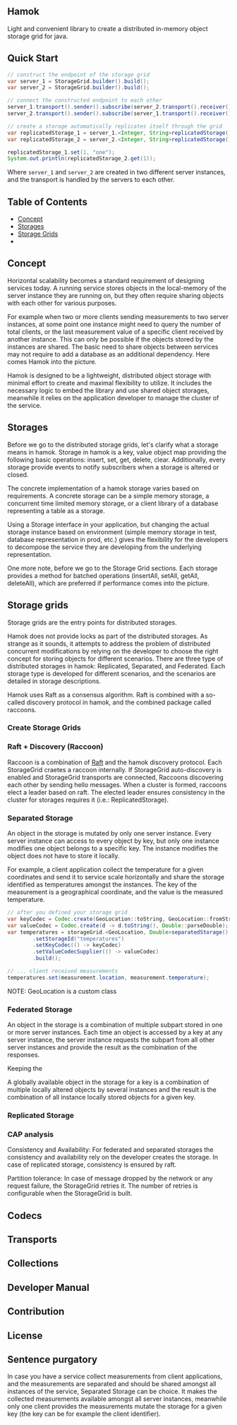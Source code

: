 Hamok
---
Light and convenient library to create a distributed in-memory object storage grid for java.

## Quick Start
```java
// construct the endpoint of the storage grid
var server_1 = StorageGrid.builder().build();
var server_2 = StorageGrid.builder().build();

// connect the constructed endpoint to each other
server_1.transport().sender().subscribe(server_2.transport().receiver())
server_2.transport().sender().subscribe(server_1.transport().receiver())

// create a storage automatically replicates itself through the grid
var replicatedStorage_1 = server_1.<Integer, String>replicatedStorage().setStorageId("my-distributed-storage").build();
var replicatedStorage_2 = server_2.<Integer, String>replicatedStorage().setStorageId("my-distributed-storage").build();

replicatedStorage_1.set(1, "one");
System.out.println(replicatedStorage_2.get(1));
```

Where `server_1` and `server_2` are created in two different server instances, and the transport is handled by the servers to each other.

## Table of Contents
* [Concept](#concept)
* [Storages](#storages)
* [Storage Grids](#storage-grids)
* 

## Concept

Horizontal scalability becomes a standard requirement of designing services today.
A running service stores objects in the local-memory of the server instance
they are running on, but they often require sharing objects with each
other for various purposes.

For example when two or more clients sending measurements to two server instances,
at some point one instance might need to query the number of total clients,
or the last measurement value of a specific client received by another instance.
This can only be possible if the objects stored by the instances are shared.
The basic need to share objects between services may not require to add a
database as an additional dependency. Here comes Hamok into the picture.

Hamok is designed to be a lightweight, distributed object storage with minimal
effort to create and maximal flexibility to utilize. It includes the necessary logic to
embed the library and use shared object storages, meanwhile it relies on
the application developer to manage the cluster of the service.


## Storages

Before we go to the distributed storage grids, let's clarify what a storage means in hamok.
Storage in hamok is a key, value object map providing the following basic operations:
insert, set, get, delete, clear. Additionally, every storage provide events
to notify subscribers when a storage is altered or closed.

The concrete implementation of a hamok storage varies based on requirements.
A concrete storage can be a simple memory storage, a concurrent time limited memory storage,
or a client library of a database representing a table as a storage.

Using a Storage interface in your application, but changing the actual storage
instance based on environment (simple memory storage in test, database representation in prod, etc.)
gives the flexibility for the developers to decompose the service they are developing from the
underlying representation.

One more note, before we go to the Storage Grid sections. Each storage provides a method
for batched operations (insertAll, setAll, getAll, deleteAll), which are preferred if performance
comes into the picture.

## Storage grids

Storage grids are the entry points for distributed storages.

Hamok does not provide locks as part of the distributed storages. As strange as it sounds, 
it attempts to address the problem of distributed concurrent modifications
by relying on the developer to choose the right concept for storing objects for different scenarios.
There are three type of distributed storages in hamok: Replicated, Separated, and Federated.
Each storage type is developed for different scenarios, and the scenarios are detailed in
storage descriptions.

Hamok uses Raft as a consensus algorithm. Raft is combined with a so-called
discovery protocol in hamok, and the combined package called raccoons.

### Create Storage Grids

### Raft + Discovery (Raccoon)

Raccoon is a combination of [Raft](https://raft.github.io/) and the hamok discovery protocol.
Each StorageGrid craetes a raccoon internally. 
If StorageGrid auto-discovery is enabled and StorageGrid transports are connected, 
Raccoons discovering each other by sending hello messages. When a cluster is formed, 
raccoons elect a leader based on raft. The elected leader ensures consistency in the cluster 
for storages requires it (i.e.: ReplicatedStorage).

### Separated Storage

An object in the storage is mutated by only one server instance.
Every server instance can access to every object by key,
but only one instance modifies one object belongs to a specific key.
The instance modifies the object does not have to store it locally.

For example, a client application collect the temperature for a given 
coordinates and send it to service scale horizontally and share 
the storage identified as temperatures amongst the instances.
The key of the measurement is a geographical coordinate, and the value 
is the measured temperature.

```java
// after you defined your storage grid
var keyCodec = Codec.create(GeoLocation::toString, GeoLocation::fromString);
var valueCodec = Codec.create(d -> d.toString(), Double::parseDouble);
var temperatures = storageGrid.<GeoLocation, Double>separatedStorage()
        .setStorageId("temperatures")
        .setKeyCodec(() -> keyCodec)
        .setValueCodecSupplier(() -> valueCodec)
        .build();

// ... client received measurements
temperatures.set(measurement.location, measurement.temperature);
```

NOTE: GeoLocation is a custom class 

### Federated Storage

An object in the storage is a combination of multiple subpart stored in 
one or more server instances. Each time an object is accessed by a key at any server 
instance, the server instance requests the subpart from all other 
server instances and provide the result as the combination of the 
responses.

Keeping the 

A globally available object in the storage for a key is a combination of 
multiple locally altered objects by several instances and the result is the 
combination of all instance locally stored objects for a given key. 

### Replicated Storage



### CAP analysis

Consistency and Availability: For federated and separated storages the consistency and 
availability rely on the developer creates the storage. In case of 
replicated storage, consistency is ensured by raft.

Partition tolerance: In case of message dropped by the network or any request failure, 
the StorageGrid retries it. The number of retries is configurable when the 
StorageGrid is built.

## Codecs

## Transports

## Collections

## Developer Manual

## Contribution

## License



## Sentence purgatory

In case you have a service collect measurements from client
applications, and the measurements are separated and should be shared amongst all
instances of the service, Separated Storage can be choice. It
makes the collected measurements available amongst all server instances,
meanwhile only one client provides the measurements mutate the storage
for a given key (the key can be for example the client identifier).